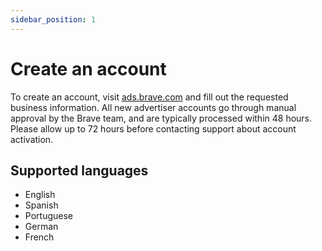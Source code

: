 ```yaml
---
sidebar_position: 1
---
```


# Create an account

To create an account, visit [ads.brave.com](https://ads.brave.com/) and fill out the requested business information. All new advertiser accounts go through manual approval by the Brave team, and are typically processed within 48 hours. Please allow up to 72 hours before contacting support about account activation.

## Supported languages

- English
- Spanish
- Portuguese
- German
- French
